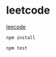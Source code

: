 # leetcode

[leecode](https://leetcode.com)


```shell
npm install
```



```shell
npm test
```

<!-- ## todo-->
<!-- Code_0039【方法3：位移】、Code_0696 -->





